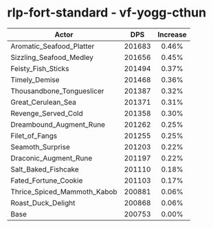# rlp-fort-standard - vf-yogg-cthun
| Actor | DPS | Increase |
|---|:---:|:---:|
|Aromatic_Seafood_Platter|201683|0.46%|
|Sizzling_Seafood_Medley|201656|0.45%|
|Feisty_Fish_Sticks|201494|0.37%|
|Timely_Demise|201468|0.36%|
|Thousandbone_Tongueslicer|201387|0.32%|
|Great_Cerulean_Sea|201371|0.31%|
|Revenge_Served_Cold|201358|0.30%|
|Dreambound_Augment_Rune|201262|0.25%|
|Filet_of_Fangs|201255|0.25%|
|Seamoth_Surprise|201203|0.22%|
|Draconic_Augment_Rune|201197|0.22%|
|Salt_Baked_Fishcake|201110|0.18%|
|Fated_Fortune_Cookie|201103|0.17%|
|Thrice_Spiced_Mammoth_Kabob|200881|0.06%|
|Roast_Duck_Delight|200868|0.06%|
|Base|200753|0.00%|
